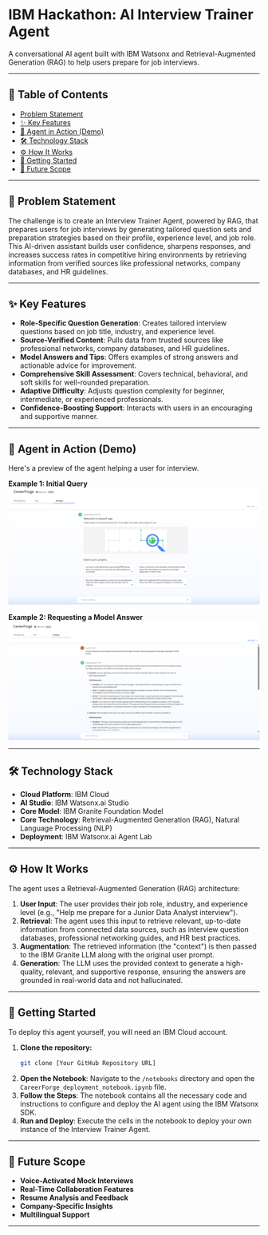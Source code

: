 # IBM Hackathon: AI Interview Trainer Agent

A conversational AI agent built with IBM Watsonx and Retrieval-Augmented Generation (RAG) to help users prepare for job interviews.

---

## 📖 Table of Contents

- [Problem Statement](#-problem-statement)
- [✨ Key Features](#-key-features)
- [🤖 Agent in Action (Demo)](#-agent-in-action-demo)
- [🛠️ Technology Stack](#️-technology-stack)
- [⚙️ How It Works](#️-how-it-works)
- [🚀 Getting Started](#-getting-started)
- [🔮 Future Scope](#-future-scope)

---

## 🎯 Problem Statement

The challenge is to create an Interview Trainer Agent, powered by RAG, that prepares users for job interviews by generating tailored question sets and preparation strategies based on their profile, experience level, and job role. This AI-driven assistant builds user confidence, sharpens responses, and increases success rates in competitive hiring environments by retrieving information from verified sources like professional networks, company databases, and HR guidelines.

---

## ✨ Key Features

* **Role-Specific Question Generation**: Creates tailored interview questions based on job title, industry, and experience level.
* **Source-Verified Content**: Pulls data from trusted sources like professional networks, company databases, and HR guidelines.
* **Model Answers and Tips**: Offers examples of strong answers and actionable advice for improvement.
* **Comprehensive Skill Assessment**: Covers technical, behavioral, and soft skills for well-rounded preparation.
* **Adaptive Difficulty**: Adjusts question complexity for beginner, intermediate, or experienced professionals.
* **Confidence-Boosting Support**: Interacts with users in an encouraging and supportive manner.

---

## 🤖 Agent in Action (Demo)

Here's a preview of the agent helping a user for interview.

**Example 1: Initial Query**
![Screenshot of the agent's initial response](screenshots/deployed1.png)

**Example 2: Requesting a Model Answer**
![Screenshot of the agent providing a model answer](screenshots/deployed2.png)

---

## 🛠️ Technology Stack

* **Cloud Platform**: IBM Cloud
* **AI Studio**: IBM Watsonx.ai Studio
* **Core Model**: IBM Granite Foundation Model
* **Core Technology**: Retrieval-Augmented Generation (RAG), Natural Language Processing (NLP)
* **Deployment**: IBM Watsonx.ai Agent Lab

---

## ⚙️ How It Works

The agent uses a Retrieval-Augmented Generation (RAG) architecture:

1.  **User Input**: The user provides their job role, industry, and experience level (e.g., "Help me prepare for a Junior Data Analyst interview").
2.  **Retrieval**: The agent uses this input to retrieve relevant, up-to-date information from connected data sources, such as interview question databases, professional networking guides, and HR best practices.
3.  **Augmentation**: The retrieved information (the "context") is then passed to the IBM Granite LLM along with the original user prompt.
4.  **Generation**: The LLM uses the provided context to generate a high-quality, relevant, and supportive response, ensuring the answers are grounded in real-world data and not hallucinated.

---

## 🚀 Getting Started

To deploy this agent yourself, you will need an IBM Cloud account.

1.  **Clone the repository:**
    ```sh
    git clone [Your GitHub Repository URL]
    ```
2.  **Open the Notebook**: Navigate to the `/notebooks` directory and open the `CareerForge_deployment_notebook.ipynb` file.
3.  **Follow the Steps**: The notebook contains all the necessary code and instructions to configure and deploy the AI agent using the IBM Watsonx SDK.
4.  **Run and Deploy**: Execute the cells in the notebook to deploy your own instance of the Interview Trainer Agent.

---

## 🔮 Future Scope

* **Voice-Activated Mock Interviews**
* **Real-Time Collaboration Features**
* **Resume Analysis and Feedback**
* **Company-Specific Insights**
* **Multilingual Support**

---
